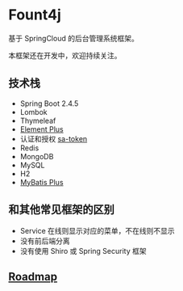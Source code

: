 # Fount4j

基于 SpringCloud 的后台管理系统框架。

本框架还在开发中，欢迎持续关注。

## 技术栈

- Spring Boot 2.4.5
- Lombok
- Thymeleaf
- [Element Plus](https://github.com/element-plus/element-plus)
- 认证和授权 [sa-token](https://github.com/dromara/sa-token)
- Redis
- MongoDB
- MySQL
- H2
- [MyBatis Plus](https://github.com/baomidou/mybatis-plus)

## 和其他常见框架的区别

- Service 在线则显示对应的菜单，不在线则不显示
- 没有前后端分离
- 没有使用 Shiro 或 Spring Security 框架

## [Roadmap](https://www.notion.so/d3986b227dc64be39a84f43bbbe78e95?v=50c25d2530b84233a35d1852d8306b2a)